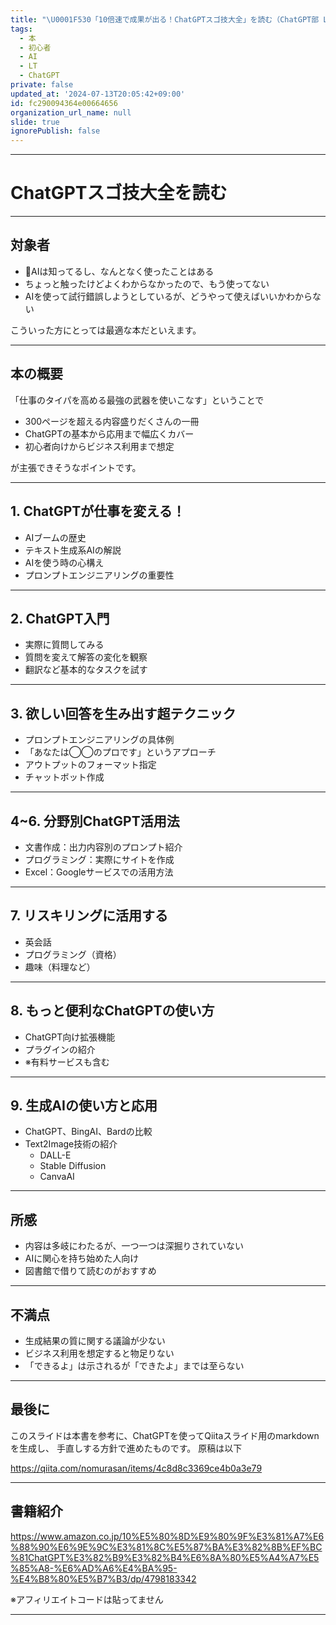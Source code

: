 ```yaml
---
title: "\U0001F530「10倍速で成果が出る！ChatGPTスゴ技大全」を読む（ChatGPT部 LT資料）#46"
tags:
  - 本
  - 初心者
  - AI
  - LT
  - ChatGPT
private: false
updated_at: '2024-07-13T20:05:42+09:00'
id: fc290094364e00664656
organization_url_name: null
slide: true
ignorePublish: false
---
```


---
# ChatGPTスゴ技大全を読む

---
## 対象者
- 🔰AIは知ってるし、なんとなく使ったことはある
- ちょっと触ったけどよくわからなかったので、もう使ってない
- AIを使って試行錯誤しようとしているが、どうやって使えばいいかわからない

こういった方にとっては最適な本だといえます。

---
## 本の概要
「仕事のタイパを高める最強の武器を使いこなす」ということで

- 300ページを超える内容盛りだくさんの一冊
- ChatGPTの基本から応用まで幅広くカバー
- 初心者向けからビジネス利用まで想定

が主張できそうなポイントです。

---
## 1. ChatGPTが仕事を変える！

- AIブームの歴史
- テキスト生成系AIの解説
- AIを使う時の心構え
- プロンプトエンジニアリングの重要性

---
## 2. ChatGPT入門

- 実際に質問してみる
- 質問を変えて解答の変化を観察
- 翻訳など基本的なタスクを試す

---
## 3. 欲しい回答を生み出す超テクニック

- プロンプトエンジニアリングの具体例
- 「あなたは◯◯のプロです」というアプローチ
- アウトプットのフォーマット指定
- チャットボット作成

---
## 4~6. 分野別ChatGPT活用法

- 文書作成：出力内容別のプロンプト紹介
- プログラミング：実際にサイトを作成
- Excel：Googleサービスでの活用方法

---
## 7. リスキリングに活用する

- 英会話
- プログラミング（資格）
- 趣味（料理など）

---
## 8. もっと便利なChatGPTの使い方

- ChatGPT向け拡張機能
- プラグインの紹介
- ※有料サービスも含む

---
## 9. 生成AIの使い方と応用

- ChatGPT、BingAI、Bardの比較
- Text2Image技術の紹介
  - DALL-E
  - Stable Diffusion
  - CanvaAI

---
## 所感

- 内容は多岐にわたるが、一つ一つは深掘りされていない
- AIに関心を持ち始めた人向け
- 図書館で借りて読むのがおすすめ

---
## 不満点

- 生成結果の質に関する議論が少ない
- ビジネス利用を想定すると物足りない
- 「できるよ」は示されるが「できたよ」までは至らない

---
## 最後に

このスライドは本書を参考に、ChatGPTを使ってQiitaスライド用のmarkdownを生成し、
手直しする方針で進めたものです。
原稿は以下

https://qiita.com/nomurasan/items/4c8d8c3369ce4b0a3e79

---
## 書籍紹介
https://www.amazon.co.jp/10%E5%80%8D%E9%80%9F%E3%81%A7%E6%88%90%E6%9E%9C%E3%81%8C%E5%87%BA%E3%82%8B%EF%BC%81ChatGPT%E3%82%B9%E3%82%B4%E6%8A%80%E5%A4%A7%E5%85%A8-%E6%AD%A6%E4%BA%95-%E4%B8%80%E5%B7%B3/dp/4798183342

※アフィリエイトコードは貼ってません

---
